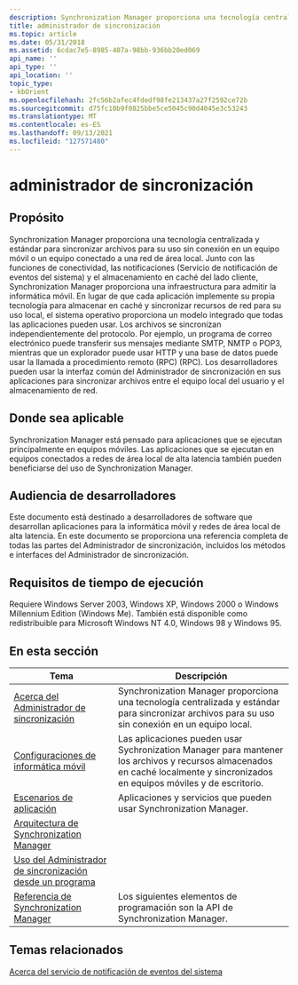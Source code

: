 ```yaml
---
description: Synchronization Manager proporciona una tecnología centralizada y estándar para sincronizar archivos para su uso sin conexión en un equipo móvil o un equipo conectado a una red de área local.
title: administrador de sincronización
ms.topic: article
ms.date: 05/31/2018
ms.assetid: 6cdac7e5-8985-407a-98bb-936bb20ed069
api_name: ''
api_type: ''
api_location: ''
topic_type:
- kbOrient
ms.openlocfilehash: 2fc56b2afec4fdedf98fe213437a27f2592ce72b
ms.sourcegitcommit: d75fc10b9f0825bbe5ce5045c90d4045e3c53243
ms.translationtype: MT
ms.contentlocale: es-ES
ms.lasthandoff: 09/13/2021
ms.locfileid: "127571480"
---
```

# <a name="synchronization-manager"></a>administrador de sincronización

## <a name="purpose"></a>Propósito

Synchronization Manager proporciona una tecnología centralizada y estándar para sincronizar archivos para su uso sin conexión en un equipo móvil o un equipo conectado a una red de área local. Junto con las funciones de conectividad, las notificaciones (Servicio de notificación de eventos del sistema) y el almacenamiento en caché del lado cliente, Synchronization Manager proporciona una infraestructura para admitir la informática móvil. En lugar de que cada aplicación implemente su propia tecnología para almacenar en caché y sincronizar recursos de red para su uso local, el sistema operativo proporciona un modelo integrado que todas las aplicaciones pueden usar. Los archivos se sincronizan independientemente del protocolo. Por ejemplo, un programa de correo electrónico puede transferir sus mensajes mediante SMTP, NMTP o POP3, mientras que un explorador puede usar HTTP y una base de datos puede usar la llamada a procedimiento remoto (RPC) (RPC). Los desarrolladores pueden usar la interfaz común del Administrador de sincronización en sus aplicaciones para sincronizar archivos entre el equipo local del usuario y el almacenamiento de red.

## <a name="where-applicable"></a>Donde sea aplicable

Synchronization Manager está pensado para aplicaciones que se ejecutan principalmente en equipos móviles. Las aplicaciones que se ejecutan en equipos conectados a redes de área local de alta latencia también pueden beneficiarse del uso de Synchronization Manager.

## <a name="developer-audience"></a>Audiencia de desarrolladores

Este documento está destinado a desarrolladores de software que desarrollan aplicaciones para la informática móvil y redes de área local de alta latencia. En este documento se proporciona una referencia completa de todas las partes del Administrador de sincronización, incluidos los métodos e interfaces del Administrador de sincronización.

## <a name="run-time-requirements"></a>Requisitos de tiempo de ejecución

Requiere Windows Server 2003, Windows XP, Windows 2000 o Windows Millennium Edition (Windows Me). También está disponible como redistribuible para Microsoft Windows NT 4.0, Windows 98 y Windows 95.

## <a name="in-this-section"></a>En esta sección



| Tema                                                                                       | Descripción                                                                                                                                         |
|---------------------------------------------------------------------------------------------|-----------------------------------------------------------------------------------------------------------------------------------------------------|
| [Acerca del Administrador de sincronización](syncmgr-about.md)<br/>                               | Synchronization Manager proporciona una tecnología centralizada y estándar para sincronizar archivos para su uso sin conexión en un equipo local.<br/>     |
| [Configuraciones de informática móvil](syncmgr-mobile-computing-configs.md)<br/>          | Las aplicaciones pueden usar Sychronization Manager para mantener los archivos y recursos almacenados en caché localmente y sincronizados en equipos móviles y de escritorio.<br/> |
| [Escenarios de aplicación](syncmgr-app-scenarios.md)<br/>                               | Aplicaciones y servicios que pueden usar Synchronization Manager.<br/>                                                                          |
| [Arquitectura de Synchronization Manager](syncmgr-architecture.md)<br/>                 |                                                                                                                                                     |
| [Uso del Administrador de sincronización desde un programa](syncmgr-using-from-a-program.md)<br/> |                                                                                                                                                     |
| [Referencia de Synchronization Manager](syncmgr-reference.md)<br/>                       | Los siguientes elementos de programación son la API de Synchronization Manager.<br/>                                                          |



 

## <a name="related-topics"></a>Temas relacionados

<dl> <dt>

[Acerca del servicio de notificación de eventos del sistema](../sens/about-system-event-notification-service.md)
</dt> </dl>

 

 
